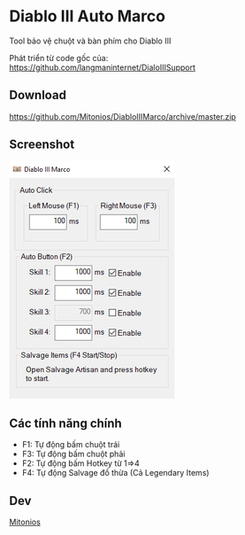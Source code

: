 # Diablo III Auto Marco
Tool bảo vệ chuột và bàn phím cho Diablo III

Phát triển từ code gốc của: https://github.com/langmaninternet/DialoIIISupport

Download
------------
https://github.com/Mitonios/DiabloIIIMarco/archive/master.zip

Screenshot
------------
![](FinalRelease/Screenshot.png)

Các tính năng chính
------------
- F1: Tự động bấm chuột trái
- F3: Tự động bấm chuột phải
- F2: Tự động bấm Hotkey từ 1=>4
- F4: Tự động Salvage đồ thừa (Cả Legendary Items)


Dev
------------
[Mitonios](http://mitonios.com/)
